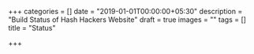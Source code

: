+++
categories = []
date = "2019-01-01T00:00:00+05:30"
description = "Build Status of Hash Hackers Website"
draft = true
images = ""
tags = []
title = "Status"

+++
